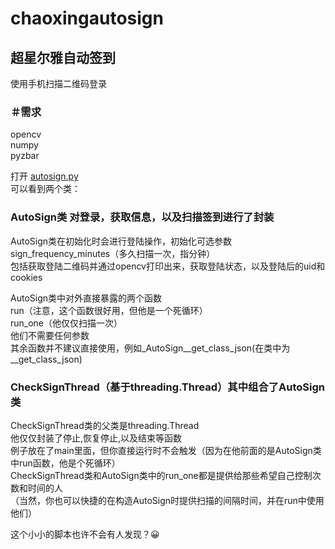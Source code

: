 # chaoxingautosign</br>
 ## 超星尔雅自动签到</br>
 使用手机扫描二维码登录</br>

### ＃需求</br>
opencv</br>
numpy</br>
pyzbar</br>

打开 [autosign.py](/autosign.py)</br>
可以看到两个类：</br>
### AutoSign类 对登录，获取信息，以及扫描签到进行了封装</br>
AutoSign类在初始化时会进行登陆操作，初始化可选参数sign_frequency_minutes（多久扫描一次，指分钟）</br>
包括获取登陆二维码并通过opencv打印出来，获取登陆状态，以及登陆后的uid和cookies</br>

AutoSign类中对外直接暴露的两个函数</br>
run（注意，这个函数很好用，但他是一个死循环）</br>
run_one（他仅仅扫描一次）</br>
他们不需要任何参数</br>
其余函数并不建议直接使用，例如_AutoSign__get_class_json(在类中为__get_class_json)</br>
### CheckSignThread（基于threading.Thread）其中组合了AutoSign类</br>
CheckSignThread类的父类是threading.Thread</br>
他仅仅封装了停止,恢复停止,以及结束等函数</br>
例子放在了main里面，但你直接运行时不会触发（因为在他前面的是AutoSign类中run函数，他是个死循环）</br>
CheckSignThread类和AutoSign类中的run_one都是提供给那些希望自己控制次数和时间的人</br>
（当然，你也可以快捷的在构造AutoSign时提供扫描的间隔时间，并在run中使用他们）</br>

这个小小的脚本也许不会有人发现？😀</br>


